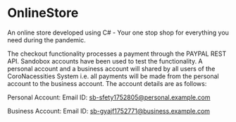 # OnlineStore
An online store developed using C# - Your one stop shop for everything you need during the pandemic.

The checkout functionality processes a payment through the PAYPAL REST API. Sandobox accounts have been used to test the functionality. A personal account and a business account will shared by all users of the CoroNacessities System i.e. all payments will be made from the personal account to the business account. The account details are as follows:

Personal Account:
Email ID:
sb-sfety1752805@personal.example.com

Business Account:
Email ID:
sb-gyajf1752771@business.example.com
